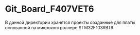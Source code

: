 # Git_Board_F407VET6
В данной директории хранятся проекты созданные для платы основанной на 
микроконтроллере STM32F103RBT6.